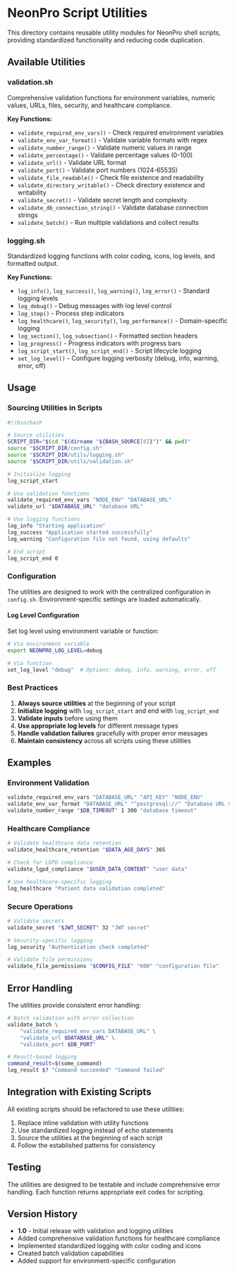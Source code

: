 # NeonPro Script Utilities

This directory contains reusable utility modules for NeonPro shell scripts, providing standardized functionality and reducing code duplication.

## Available Utilities

### validation.sh
Comprehensive validation functions for environment variables, numeric values, URLs, files, security, and healthcare compliance.

**Key Functions:**
- `validate_required_env_vars()` - Check required environment variables
- `validate_env_var_format()` - Validate variable formats with regex
- `validate_number_range()` - Validate numeric values in range
- `validate_percentage()` - Validate percentage values (0-100)
- `validate_url()` - Validate URL format
- `validate_port()` - Validate port numbers (1024-65535)
- `validate_file_readable()` - Check file existence and readability
- `validate_directory_writable()` - Check directory existence and writability
- `validate_secret()` - Validate secret length and complexity
- `validate_db_connection_string()` - Validate database connection strings
- `validate_batch()` - Run multiple validations and collect results

### logging.sh
Standardized logging functions with color coding, icons, log levels, and formatted output.

**Key Functions:**
- `log_info()`, `log_success()`, `log_warning()`, `log_error()` - Standard logging levels
- `log_debug()` - Debug messages with log level control
- `log_step()` - Process step indicators
- `log_healthcare()`, `log_security()`, `log_performance()` - Domain-specific logging
- `log_section()`, `log_subsection()` - Formatted section headers
- `log_progress()` - Progress indicators with progress bars
- `log_script_start()`, `log_script_end()` - Script lifecycle logging
- `set_log_level()` - Configure logging verbosity (debug, info, warning, error, off)

## Usage

### Sourcing Utilities in Scripts

```bash
#!/bin/bash

# Source utilities
SCRIPT_DIR="$(cd "$(dirname "${BASH_SOURCE[0]}")" && pwd)"
source "$SCRIPT_DIR/config.sh"
source "$SCRIPT_DIR/utils/logging.sh"
source "$SCRIPT_DIR/utils/validation.sh"

# Initialize logging
log_script_start

# Use validation functions
validate_required_env_vars "NODE_ENV" "DATABASE_URL"
validate_url "$DATABASE_URL" "database URL"

# Use logging functions
log_info "Starting application"
log_success "Application started successfully"
log_warning "Configuration file not found, using defaults"

# End script
log_script_end 0
```

### Configuration

The utilities are designed to work with the centralized configuration in `config.sh`. Environment-specific settings are loaded automatically.

#### Log Level Configuration

Set log level using environment variable or function:
```bash
# Via environment variable
export NEONPRO_LOG_LEVEL=debug

# Via function
set_log_level "debug"  # Options: debug, info, warning, error, off
```

### Best Practices

1. **Always source utilities** at the beginning of your script
2. **Initialize logging** with `log_script_start` and end with `log_script_end`
3. **Validate inputs** before using them
4. **Use appropriate log levels** for different message types
5. **Handle validation failures** gracefully with proper error messages
6. **Maintain consistency** across all scripts using these utilities

## Examples

### Environment Validation
```bash
validate_required_env_vars "DATABASE_URL" "API_KEY" "NODE_ENV"
validate_env_var_format "DATABASE_URL" "^postgresql://" "Database URL must start with postgresql://"
validate_number_range "$DB_TIMEOUT" 1 300 "database timeout"
```

### Healthcare Compliance
```bash
# Validate healthcare data retention
validate_healthcare_retention "$DATA_AGE_DAYS" 365

# Check for LGPD compliance
validate_lgpd_compliance "$USER_DATA_CONTENT" "user data"

# Use healthcare-specific logging
log_healthcare "Patient data validation completed"
```

### Secure Operations
```bash
# Validate secrets
validate_secret "$JWT_SECRET" 32 "JWT secret"

# Security-specific logging
log_security "Authentication check completed"

# Validate file permissions
validate_file_permissions "$CONFIG_FILE" "600" "configuration file"
```

## Error Handling

The utilities provide consistent error handling:

```bash
# Batch validation with error collection
validate_batch \
    "validate_required_env_vars DATABASE_URL" \
    "validate_url $DATABASE_URL" \
    "validate_port $DB_PORT"

# Result-based logging
command_result=$(some_command)
log_result $? "Command succeeded" "Command failed"
```

## Integration with Existing Scripts

All existing scripts should be refactored to use these utilities:

1. Replace inline validation with utility functions
2. Use standardized logging instead of echo statements
3. Source the utilities at the beginning of each script
4. Follow the established patterns for consistency

## Testing

The utilities are designed to be testable and include comprehensive error handling. Each function returns appropriate exit codes for scripting.

## Version History

- **1.0** - Initial release with validation and logging utilities
- Added comprehensive validation functions for healthcare compliance
- Implemented standardized logging with color coding and icons
- Created batch validation capabilities
- Added support for environment-specific configuration
